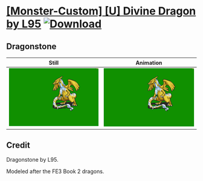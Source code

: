 # [\[Monster-Custom\] \[U\] Divine Dragon by L95](./) [![Download](https://img.shields.io/badge/Download--red?style=social&logo=github)](https://minhaskamal.github.io/DownGit/#/home?url=https://github.com/Klokinator/FE-Repo/tree/main/Battle%20Animations%2FMonsters%20-%20Dragons%20and%20Special%2F%5BMonster-Custom%5D%20%5BU%5D%20Divine%20Dragon%20by%20L95%2FDragonstone)

## Dragonstone

| Still | Animation |
| :---: | :-------: |
| ![Dragonstone still](./Dragonstone_000.png) | ![Dragonstone](./Dragonstone.gif) |

## Credit

Dragonstone by L95.

Modeled after the FE3 Book 2 dragons.
